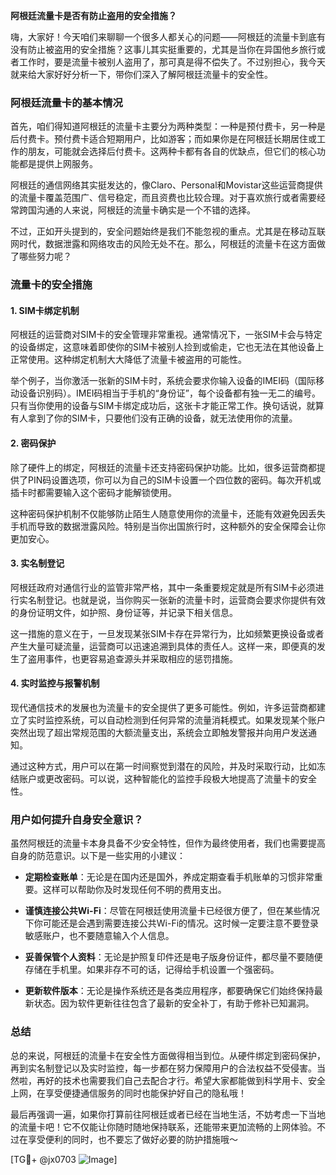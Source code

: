 **阿根廷流量卡是否有防止盗用的安全措施？**

嗨，大家好！今天咱们来聊聊一个很多人都关心的问题——阿根廷的流量卡到底有没有防止被盗用的安全措施？这事儿其实挺重要的，尤其是当你在异国他乡旅行或者工作时，要是流量卡被别人盗用了，那可真是得不偿失了。不过别担心，我今天就来给大家好好分析一下，带你们深入了解阿根廷流量卡的安全性。

### 阿根廷流量卡的基本情况

首先，咱们得知道阿根廷的流量卡主要分为两种类型：一种是预付费卡，另一种是后付费卡。预付费卡适合短期用户，比如游客；而如果你是在阿根廷长期居住或工作的朋友，可能就会选择后付费卡。这两种卡都有各自的优缺点，但它们的核心功能都是提供上网服务。

阿根廷的通信网络其实挺发达的，像Claro、Personal和Movistar这些运营商提供的流量卡覆盖范围广、信号稳定，而且资费也比较合理。对于喜欢旅行或者需要经常跨国沟通的人来说，阿根廷的流量卡确实是一个不错的选择。

不过，正如开头提到的，安全问题始终是我们不能忽视的重点。尤其是在移动互联网时代，数据泄露和网络攻击的风险无处不在。那么，阿根廷的流量卡在这方面做了哪些努力呢？

### 流量卡的安全措施

#### 1. SIM卡绑定机制

阿根廷的运营商对SIM卡的安全管理非常重视。通常情况下，一张SIM卡会与特定的设备绑定，这意味着即使你的SIM卡被别人捡到或偷走，它也无法在其他设备上正常使用。这种绑定机制大大降低了流量卡被盗用的可能性。

举个例子，当你激活一张新的SIM卡时，系统会要求你输入设备的IMEI码（国际移动设备识别码）。IMEI码相当于手机的“身份证”，每个设备都有独一无二的编号。只有当你使用的设备与SIM卡绑定成功后，这张卡才能正常工作。换句话说，就算有人拿到了你的SIM卡，只要他们没有正确的设备，就无法使用你的流量。

#### 2. 密码保护

除了硬件上的绑定，阿根廷的流量卡还支持密码保护功能。比如，很多运营商都提供了PIN码设置选项，你可以为自己的SIM卡设置一个四位数的密码。每次开机或插卡时都需要输入这个密码才能解锁使用。

这种密码保护机制不仅能够防止陌生人随意使用你的流量卡，还能有效避免因丢失手机而导致的数据泄露风险。特别是当你出国旅行时，这种额外的安全保障会让你更加安心。

#### 3. 实名制登记

阿根廷政府对通信行业的监管非常严格，其中一条重要规定就是所有SIM卡必须进行实名制登记。也就是说，当你购买一张新的流量卡时，运营商会要求你提供有效的身份证明文件，如护照、身份证等，并记录下相关信息。

这一措施的意义在于，一旦发现某张SIM卡存在异常行为，比如频繁更换设备或者产生大量可疑流量，运营商可以迅速追溯到具体的责任人。这样一来，即便真的发生了盗用事件，也更容易追查源头并采取相应的惩罚措施。

#### 4. 实时监控与报警机制

现代通信技术的发展也为流量卡的安全提供了更多可能性。例如，许多运营商都建立了实时监控系统，可以自动检测到任何异常的流量消耗模式。如果发现某个账户突然出现了超出常规范围的大额流量支出，系统会立即触发警报并向用户发送通知。

通过这种方式，用户可以在第一时间察觉到潜在的风险，并及时采取行动，比如冻结账户或更改密码。可以说，这种智能化的监控手段极大地提高了流量卡的安全性。

### 用户如何提升自身安全意识？

虽然阿根廷的流量卡本身具备不少安全特性，但作为最终使用者，我们也需要提高自身的防范意识。以下是一些实用的小建议：

- **定期检查账单**：无论是在国内还是国外，养成定期查看手机账单的习惯非常重要。这样可以帮助你及时发现任何不明的费用支出。
  
- **谨慎连接公共Wi-Fi**：尽管在阿根廷使用流量卡已经很方便了，但在某些情况下你可能还是会遇到需要连接公共Wi-Fi的情况。这时候一定要注意不要登录敏感账户，也不要随意输入个人信息。

- **妥善保管个人资料**：无论是护照复印件还是电子版身份证件，都尽量不要随便存储在手机里。如果非存不可的话，记得给手机设置一个强密码。

- **更新软件版本**：无论是操作系统还是各类应用程序，都要确保它们始终保持最新状态。因为软件更新往往包含了最新的安全补丁，有助于修补已知漏洞。

### 总结

总的来说，阿根廷的流量卡在安全性方面做得相当到位。从硬件绑定到密码保护，再到实名制登记以及实时监控，每一步都在努力保障用户的合法权益不受侵害。当然啦，再好的技术也需要我们自己去配合才行。希望大家都能做到科学用卡、安全上网，在享受便捷通信服务的同时也能保护好自己的隐私哦！

最后再强调一遍，如果你打算前往阿根廷或者已经在当地生活，不妨考虑一下当地的流量卡吧！它不仅能让你随时随地保持联系，还能带来更加流畅的上网体验。不过在享受便利的同时，也不要忘了做好必要的防护措施哦～

[TG💪+ @jx0703 ![Image](https://github.com/user-attachments/assets/dbca1d08-cadb-493c-b0ec-ad6f7a83f270)]